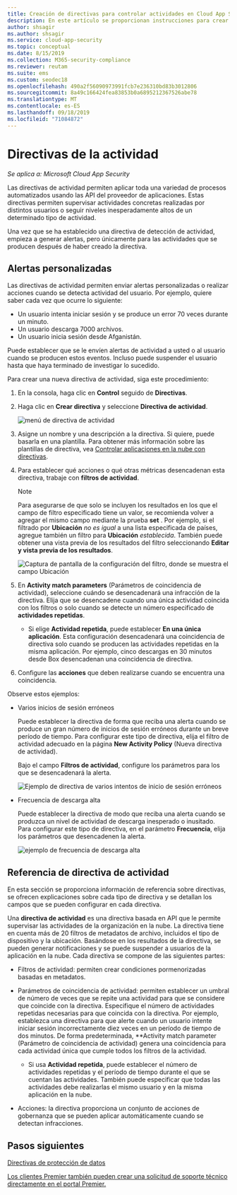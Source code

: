 ```yaml
---
title: Creación de directivas para controlar actividades en Cloud App Security
description: En este artículo se proporcionan instrucciones para crear directivas de actividad y trabajar con ellas.
author: shsagir
ms.author: shsagir
ms.service: cloud-app-security
ms.topic: conceptual
ms.date: 8/15/2019
ms.collection: M365-security-compliance
ms.reviewer: reutam
ms.suite: ems
ms.custom: seodec18
ms.openlocfilehash: 490a2f56090973991fcb7e236310bd83b3012806
ms.sourcegitcommit: 8a49c166424fea83853b0a6895212367526abe78
ms.translationtype: MT
ms.contentlocale: es-ES
ms.lasthandoff: 09/18/2019
ms.locfileid: "71084872"
---
```

# <a name="activity-policies"></a>Directivas de la actividad

*Se aplica a: Microsoft Cloud App Security*

Las directivas de actividad permiten aplicar toda una variedad de procesos automatizados usando las API del proveedor de aplicaciones. Estas directivas permiten supervisar actividades concretas realizadas por distintos usuarios o seguir niveles inesperadamente altos de un determinado tipo de actividad.

Una vez que se ha establecido una directiva de detección de actividad, empieza a generar alertas, pero únicamente para las actividades que se producen después de haber creado la directiva.

## <a name="custom-alerts"></a>Alertas personalizadas

Las directivas de actividad permiten enviar alertas personalizadas o realizar acciones cuando se detecta actividad del usuario. Por ejemplo, quiere saber cada vez que ocurre lo siguiente:

- Un usuario intenta iniciar sesión y se produce un error 70 veces durante un minuto.
- Un usuario descarga 7000 archivos.
- Un usuario inicia sesión desde Afganistán.

Puede establecer que se le envíen alertas de actividad a usted o al usuario cuando se producen estos eventos. Incluso puede suspender el usuario hasta que haya terminado de investigar lo sucedido.

Para crear una nueva directiva de actividad, siga este procedimiento:

1. En la consola, haga clic en **Control** seguido de **Directivas**.

2. Haga clic en **Crear directiva** y seleccione **Directiva de actividad**.

     ![menú de directiva de actividad](./media/activity-policy-menu.png)

3. Asigne un nombre y una descripción a la directiva. Si quiere, puede basarla en una plantilla. Para obtener más información sobre las plantillas de directiva, vea [Controlar aplicaciones en la nube con directivas](control-cloud-apps-with-policies.md).

4. Para establecer qué acciones o qué otras métricas desencadenan esta directiva, trabaje con **filtros de actividad**.
    > [!NOTE]
    > Para asegurarse de que solo se incluyen los resultados en los que el campo de filtro especificado tiene un valor, se recomienda volver a agregar el mismo campo mediante la prueba **set** . Por ejemplo, si el filtrado por **Ubicación** *no es igual* a una lista especificada de países, agregue también un filtro para **Ubicación** *establecida*. También puede obtener una vista previa de los resultados del filtro seleccionando **Editar y vista previa de los resultados**.
    >
    > ![Captura de pantalla de la configuración del filtro, donde se muestra el campo Ubicación](media/activity-example-location-isset.png)

5. En **Activity match parameters** (Parámetros de coincidencia de actividad), seleccione cuándo se desencadenará una infracción de la directiva. Elija que se desencadene cuando una única actividad coincida con los filtros o solo cuando se detecte un número especificado de **actividades repetidas**.
    - Si elige **Actividad repetida**, puede establecer **En una única aplicación**. Esta configuración desencadenará una coincidencia de directiva solo cuando se producen las actividades repetidas en la misma aplicación. Por ejemplo, cinco descargas en 30 minutos desde Box desencadenan una coincidencia de directiva.

6. Configure las **acciones** que deben realizarse cuando se encuentra una coincidencia.

Observe estos ejemplos:

- Varios inicios de sesión erróneos

     Puede establecer la directiva de forma que reciba una alerta cuando se produce un gran número de inicios de sesión erróneos durante un breve período de tiempo. Para configurar este tipo de directiva, elija el filtro de actividad adecuado en la página **New Activity Policy** (Nueva directiva de actividad).

     Bajo el campo **Filtros de actividad**, configure los parámetros para los que se desencadenará la alerta.

     ![Ejemplo de directiva de varios intentos de inicio de sesión erróneos](./media/multiple-failed-log-on-attempts-policy-example.png "ejemplo de directiva de varios intentos de inicio de sesión erróneos")

- Frecuencia de descarga alta

     Puede establecer la directiva de modo que reciba una alerta cuando se produzca un nivel de actividad de descarga inesperado o inusitado. Para configurar este tipo de directiva, en el parámetro **Frecuencia**, elija los parámetros que desencadenen la alerta.

     ![ejemplo de frecuencia de descarga alta](./media/high-download-rate-example.png "ejemplo de frecuencia de descarga alta")

## <a name="activity-policy-reference"></a>Referencia de directiva de actividad

En esta sección se proporciona información de referencia sobre directivas, se ofrecen explicaciones sobre cada tipo de directiva y se detallan los campos que se pueden configurar en cada directiva.

Una **directiva de actividad** es una directiva basada en API que le permite supervisar las actividades de la organización en la nube. La directiva tiene en cuenta más de 20 filtros de metadatos de archivo, incluidos el tipo de dispositivo y la ubicación. Basándose en los resultados de la directiva, se pueden generar notificaciones y se puede suspender a usuarios de la aplicación en la nube.
Cada directiva se compone de las siguientes partes:

- Filtros de actividad: permiten crear condiciones pormenorizadas basadas en metadatos.

- Parámetros de coincidencia de actividad: permiten establecer un umbral de número de veces que se repite una actividad para que se considere que coincide con la directiva.  Especifique el número de actividades repetidas necesarias para que coincida con la directiva. Por ejemplo, establezca una directiva para que alerte cuando un usuario intente iniciar sesión incorrectamente diez veces en un período de tiempo de dos minutos. De forma predeterminada, **Activity match parameter (Parámetro de coincidencia de actividad) genera una coincidencia para cada actividad única que cumple todos los filtros de la actividad.

  - Si usa **Actividad repetida**, puede establecer el número de actividades repetidas y el período de tiempo durante el que se cuentan las actividades. También puede especificar que todas las actividades debe realizarlas el mismo usuario y en la misma aplicación en la nube.

- Acciones: la directiva proporciona un conjunto de acciones de gobernanza que se pueden aplicar automáticamente cuando se detectan infracciones.

## <a name="next-steps"></a>Pasos siguientes

[Directivas de protección de datos](data-protection-policies.md)

[Los clientes Premier también pueden crear una solicitud de soporte técnico directamente en el portal Premier.](https://premier.microsoft.com/)
